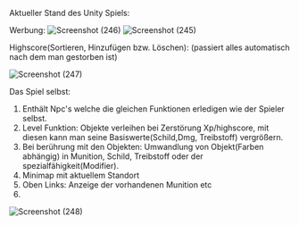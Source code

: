 Aktueller Stand des Unity Spiels:


Werbung:
![Screenshot (246)](https://user-images.githubusercontent.com/50133435/171042733-f04a8301-7a6e-4b95-9feb-894cc9193584.png)
![Screenshot (245)](https://user-images.githubusercontent.com/50133435/171043037-6e8684fd-9678-4dd1-9f26-6898627276f5.png)



Highscore(Sortieren, Hinzufügen bzw. Löschen):
(passiert alles automatisch nach dem man gestorben ist)

![Screenshot (247)](https://user-images.githubusercontent.com/50133435/171044220-140a031e-cbdb-45fc-8e84-3036ba2bbbc6.png)


Das Spiel selbst:
1. Enthält Npc's welche die gleichen Funktionen erledigen wie der Spieler selbst.
2. Level Funktion: Objekte verleihen bei Zerstörung Xp/highscore, mit diesen kann man seine Basiswerte(Schild,Dmg, Treibstoff) vergrößern. 
3. Bei berührung mit den Objekten: Umwandlung von Objekt(Farben abhängig) in Munition, Schild, Treibstoff oder der spezialfähigkeit(Modifier).
4. Minimap mit aktuellem Standort
5. Oben Links: Anzeige der vorhandenen Munition etc
6. 
![Screenshot (248)](https://user-images.githubusercontent.com/50133435/171045332-5c9c4ffe-bc8a-4806-9057-c6f6d059a332.png)

